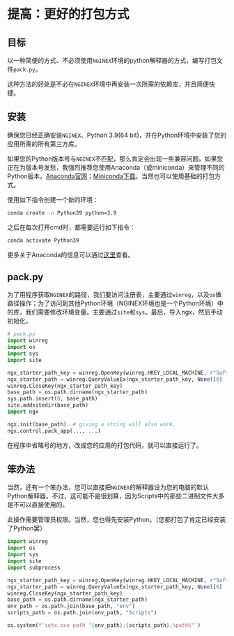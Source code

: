 # 提高：更好的打包方式

## 目标

以一种简便的方式、不必须使用```NGINEX```环境的python解释器的方式，编写打包文件```pack.py```。

这种方法的好处是不必在```NGINEX```环境中再安装一次所需的依赖库，并且简便快捷。

## 安装

确保您已经正确安装```NGINEX```、Python 3.9(64 bit)，并在Python环境中安装了您的应用所需的所有第三方库。

如果您的Python版本号与```NGINEX```不匹配，那么肯定会出现一些兼容问题。如果您正在为版本号发愁，我强烈推荐您使用Anaconda（或miniconda）来管理不同的Python版本。[Anaconda官网](https://www.anaconda.com/)；[Miniconda下载](https://docs.conda.io/en/latest/miniconda.html)。当然也可以使用基础的打包方式。

使用如下指令创建一个新的环境：

```cmd
conda create -n Python39 python=3.9
```

之后在每次打开cmd时，都需要运行如下指令：

```cmd
conda activate Python39
```

更多关于Anaconda的信息可以通过[这里](https://docs.conda.io/en/latest/)查看。

## pack.py

为了用程序获取`NGINEX`的路径，我们要访问注册表，主要通过`winreg`，以及`os`做路径操作；为了访问到其他Python环境（NGINEX环境也是一个Python环境）中的库，我们需要修改环境变量。主要通过`site`和`sys`。最后，导入ngx，然后手动初始化。

```python
# pack.py
import winreg
import os
import sys
import site

ngx_starter_path_key = winreg.OpenKey(winreg.HKEY_LOCAL_MACHINE, r"Software\Microsoft\Windows\CurrentVersion\App Paths\ngx_starter.exe")
ngx_starter_path = winreg.QueryValueEx(ngx_starter_path_key, None)[0]
winreg.CloseKey(ngx_starter_path_key)
base_path = os.path.dirname(ngx_starter_path)
sys.path.insert(0, base_path)
site.addsitedir(base_path)
import ngx

ngx.init(base_path)  # giving a string will also work.
ngx.control.pack_app(..., ...)

```

在程序中省略号的地方，改成您的应用的打包代码，就可以直接运行了。

## 笨办法

当然，还有一个笨办法，您可以直接把`NGINEX`的解释器设为您的电脑的默认Python解释器。不过，这可能不是很划算，因为Scripts中的那些二进制文件大多是不可以直接使用的。

此操作需要管理员权限。当然，您也得先安装Python。（您都打包了肯定已经安装了Python罢）

```python
import winreg
import os
import sys
import site
import subprocess

ngx_starter_path_key = winreg.OpenKey(winreg.HKEY_LOCAL_MACHINE, r"Software\Microsoft\Windows\CurrentVersion\App Paths\ngx_starter.exe")
ngx_starter_path = winreg.QueryValueEx(ngx_starter_path_key, None)[0]
winreg.CloseKey(ngx_starter_path_key)
base_path = os.path.dirname(ngx_starter_path)
env_path = os.path.join(base_path, "env")
scripts_path = os.path.join(env_path, "Scripts")

os.system(f'setx.exe path "{env_path};{scripts_path};%path%"')

```